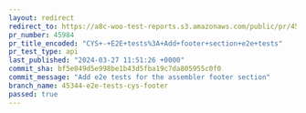 ```yaml
---
layout: redirect
redirect_to: https://a8c-woo-test-reports.s3.amazonaws.com/public/pr/45984/api/index.html
pr_number: 45984
pr_title_encoded: "CYS+-+E2E+tests%3A+Add+footer+section+e2e+tests"
pr_test_type: api
last_published: "2024-03-27 11:51:26 +0000"
commit_sha: bf5e049d5e998be1b43d5fba19c7da805955c0f0
commit_message: "Add e2e tests for the assembler footer section"
branch_name: 45344-e2e-tests-cys-footer
passed: true
---
```

